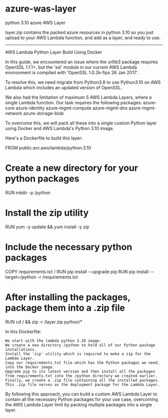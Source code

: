 # azure-was-layer
python 3.10 azure AWS Layer 

layer.zip contains the packed azure resources in python 3.10 so you just upload to your AWS Lambda function, and add as a layer, and ready to use.


------------------------------------------------------------------------------------------------------------------------------------------------------------------------

AWS Lambda Python Layer Build Using Docker

In this guide, we encountered an issue where the urllib3 package requires OpenSSL 1.1.1+, but the 'ssl' module in our current AWS Lambda environment is compiled with 'OpenSSL 1.0.2k-fips 26 Jan 2017'.

To resolve this, we need migrate from Python3.8 to use Python3.10 on AWS Lambda which includes an updated version of OpenSSL.

We also had the limitation of maximum 5 AWS Lambda Layers, where a single Lambda function. 
Our task requires the following packages:
    azure-core
    azure-identity
    azure-mgmt-compute
    azure-mgmt-dns
    azure-mgmt-network
    azure-storage-blob 

To overcome this, we will pack all these into a single custom Python layer using Docker and AWS Lambda's Python 3.10 image.



Here's a Dockerfile to build this layer:

FROM public.ecr.aws/lambda/python:3.10

# Create a new directory for your python packages
RUN mkdir -p /python

# Install the zip utility
RUN yum -y update && yum install -y zip

# Include the necessary python packages
COPY requirements.txt /
RUN pip install --upgrade pip
RUN pip install --target=/python -r /requirements.txt

# After installing the packages, package them into a .zip file
RUN cd / && zip -r /layer.zip python/*

In this Dockerfile:

    We start with the lambda python 3.10 image.
    We create a new directory /python to hold all of our Python package installations.
    Install the 'zip' utility which is required to make a zip for the Lambda Layer.
    Copy our requirements.txt file which has the Python packages we need, into the Docker image.
    Upgrade pip to its latest version and then install all the packages from requirements.txt into the /python directory we created earlier.
    Finally, we create a .zip file containing all the installed packages. This .zip file serves as the deployment package for the Lambda Layer. 

By following this approach, you can build a custom AWS Lambda Layer to contain all the necessary Python packages for your use case, overcoming the AWS Lambda Layer limit by packing multiple packages into a single layer.
